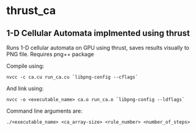 # thrust_ca
## 1-D Cellular Automata implmented using thrust

Runs 1-D cellular automata on GPU using thrust, saves results visually to PNG file. Requires png++ package

Compile using:
```
nvcc -c ca.cu run_ca.cu `libpng-config --cflags`
```
And link using:
```
nvcc -o <executable_name> ca.o run_ca.o `libpng-config --ldflags`
```

Command line arguments are:
```
./<executable_name> <ca_array-size> <rule_number> <number_of_steps>
```